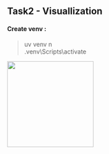 ## Task2 - Visuallization 

#### Create venv :
> uv venv n\
> .venv\Scripts\activate








<div>
  <img src = "C:\ds_task2/bar_chart_category" width = "200px" />
</div>

